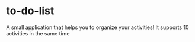 # to-do-list
A small application that helps you to organize your activities! It supports 10 activities in the same time
